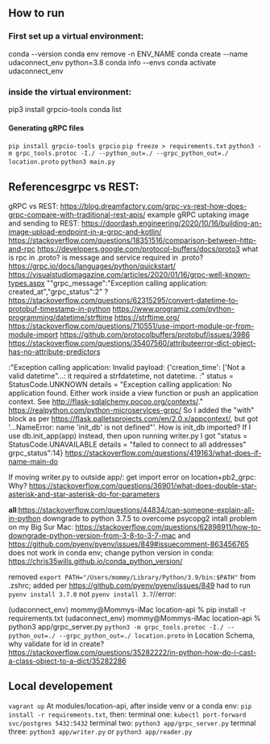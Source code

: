 ## How to run
### First set up a virtual environment:
conda --version 
conda env remove -n ENV_NAME
conda create --name udaconnect_env python=3.8
conda info --envs
conda activate udaconnect_env
### inside the virtual environment:
pip3 install grpcio-tools
conda list
#### Generating gRPC files
`pip install grpcio-tools grpcio`
`pip freeze > requirements.txt`
`python3 -m grpc_tools.protoc -I./ --python_out=./ --grpc_python_out=./ location.proto`
`python3 main.py`

## Referencesgrpc vs REST:
gRPC vs REST: https://blog.dreamfactory.com/grpc-vs-rest-how-does-grpc-compare-with-traditional-rest-apis/
example gRPC uptaking image and sending to REST: https://doordash.engineering/2020/10/16/building-an-image-upload-endpoint-in-a-grpc-and-kotlin/
https://stackoverflow.com/questions/18351516/comparison-between-http-and-rpc
https://developers.google.com/protocol-buffers/docs/proto3
what is rpc in .proto?
is message and service required in .proto?
https://grpc.io/docs/languages/python/quickstart/
https://visualstudiomagazine.com/articles/2020/01/16/grpc-well-known-types.aspx
""grpc_message":"Exception calling application: created_at","grpc_status":2" ?
https://stackoverflow.com/questions/62315295/convert-datetime-to-protobuf-timestamp-in-python
https://www.programiz.com/python-programming/datetime/strftime
https://strftime.org/
https://stackoverflow.com/questions/710551/use-import-module-or-from-module-import
https://github.com/protocolbuffers/protobuf/issues/3986
https://stackoverflow.com/questions/35407560/attributeerror-dict-object-has-no-attribute-predictors

:"Exception calling application: Invalid payload: {'creation_time': ['Not a valid datetime"...: it required a strfdatetime, not datetime.
:"	status = StatusCode.UNKNOWN
	details = "Exception calling application: No application found. Either work inside a view function or push an application context. See http://flask-sqlalchemy.pocoo.org/contexts/."
https://realpython.com/python-microservices-grpc/
So I added the "with" block as per https://flask.palletsprojects.com/en/2.0.x/appcontext/, but got '...NameError: name 'init_db' is not defined"'. How is init_db imported? If I use db.init_app(app) instead, then upon running writer.py I got "status = StatusCode.UNAVAILABLE details = "failed to connect to all addresses" grpc_status":14}
https://stackoverflow.com/questions/419163/what-does-if-name-main-do

If moving writer.py to outside app/: get import error on location+pb2_grpc: Why?
https://stackoverflow.com/questions/36901/what-does-double-star-asterisk-and-star-asterisk-do-for-parameters

__all__:https://stackoverflow.com/questions/44834/can-someone-explain-all-in-python
downgrade to python 3.7.5 to overcome psycopg2 intall problem on my Big Sur Mac: https://stackoverflow.com/questions/62898911/how-to-downgrade-python-version-from-3-8-to-3-7-mac
and https://github.com/pyenv/pyenv/issues/849#issuecomment-863456765 does not work in conda env; 
change python version in conda: https://chris35wills.github.io/conda_python_version/

removed `export PATH="/Users/mommy/Library/Python/3.9/bin:$PATH"` from .zshrc; added per https://github.com/pyenv/pyenv/issues/849
had to run `pyenv install 3.7.0` not  `pyenv install 3.7`//error:

(udaconnect_env) mommy@Mommys-iMac location-api % pip install -r requirements.txt
(udaconnect_env) mommy@Mommys-iMac location-api % python3 app/grpc_server.py
`python3 -m grpc_tools.protoc -I./ --python_out=./ --grpc_python_out=./ location.proto`
in Location Schema, why validate for id in create?
https://stackoverflow.com/questions/35282222/in-python-how-do-i-cast-a-class-object-to-a-dict/35282286

## Local developement
`vagrant up`
At modules/location-api, after inside venv or a conda env: `pip install -r requirements.txt`, then:
terminal one: `kubectl port-forward svc/postgres 5432:5432`
terminal two: `python3 app/grpc_server.py`
termnal three: `python3 app/writer.py` or `python3 app/reader.py` 